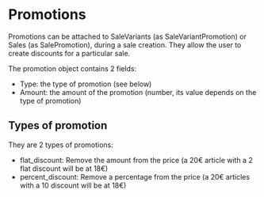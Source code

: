 # Promotions

Promotions can be attached to SaleVariants \(as SaleVariantPromotion\)  or Sales \(as SalePromotion\), during a sale creation. They allow the user to create discounts for a particular sale.

The promotion object contains 2 fields:

* Type: the type of promotion \(see below\)
* Amount: the amount of the promotion \(number, its value depends on the type of promotion\)

## Types of promotion

They are 2 types of promotions:

* flat\_discount: Remove the amount from the price \(a 20€ article with a 2 flat discount will be at 18€\)
* percent\_discount: Remove a percentage from the price \(a 20€ articles with a 10 discount will be at 18€\)



